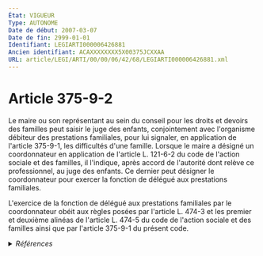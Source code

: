 ```yaml
---
État: VIGUEUR
Type: AUTONOME
Date de début: 2007-03-07
Date de fin: 2999-01-01
Identifiant: LEGIARTI000006426881
Ancien identifiant: ACAXXXXXXXX5X00375JCXXAA
URL: article/LEGI/ARTI/00/00/06/42/68/LEGIARTI000006426881.xml
---
```


<h1>Article 375-9-2</h1>

Le maire ou son représentant au sein du conseil pour les droits et devoirs des
familles peut saisir le juge des enfants, conjointement avec l'organisme
débiteur des prestations familiales, pour lui signaler, en application de
l'article 375-9-1, les difficultés d'une famille. Lorsque le maire a désigné un
coordonnateur en application de l'article L. 121-6-2 du code de l'action sociale
et des familles, il l'indique, après accord de l'autorité dont relève ce
professionnel, au juge des enfants. Ce dernier peut désigner le coordonnateur
pour exercer la fonction de délégué aux prestations familiales.<br />

L'exercice de la fonction de délégué aux prestations familiales par le
coordonnateur obéit aux règles posées par l'article L. 474-3 et les premier et
deuxième alinéas de l'article L. 474-5 du code de l'action sociale et des
familles ainsi que par l'article 375-9-1 du présent code.


<details>
  <summary><em>Références</em></summary>

  <h2>Articles faisant référence à l'article</h2>
  
  <ul>
    <li>
      <a href="https://legal.tricoteuses.fr//redirection/LEGIARTI000006796499?vers=git&vers=legifrance">Code de l'action sociale et des familles - article L121-6-2 AUTONOME MODIFIE, en vigueur du 2007-03-07 au 2015-03-22</a> CITATION cible
    </li>
    <li>
      <a href="https://legal.tricoteuses.fr//redirection/LEGIARTI000006798105?vers=git&vers=legifrance">Code de l'action sociale et des familles - article L474-3 AUTONOME VIGUEUR, en vigueur depuis le 2009-01-01</a> CITATION cible
    </li>
    <li>
      <a href="https://legal.tricoteuses.fr//redirection/LEGIARTI000006798107?vers=git&vers=legifrance">Code de l'action sociale et des familles - article L474-5 AUTONOME MODIFIE, en vigueur du 2009-01-01 au 2018-01-19</a> CITATION cible
    </li>
    <li>
      <a href="https://legal.tricoteuses.fr//redirection/LEGIARTI000036514183?vers=git&vers=legifrance">Code de l'action sociale et des familles - article L474-5 AUTONOME VIGUEUR, en vigueur depuis le 2018-01-19</a> CITATION cible
    </li>
    <li>
      <a href="https://legal.tricoteuses.fr//redirection/LEGIARTI000019869449?vers=git&vers=legifrance">Code civil - article 375-9-1 AUTONOME MODIFIE, en vigueur du 2009-06-01 au 2022-02-09</a> CITATION cible
    </li>
    <li>
      <a href="https://legal.tricoteuses.fr//redirection/LEGIARTI000006426896?vers=git&vers=legifrance">Code civil - article 375-9-1 AUTONOME MODIFIE, en vigueur du 2007-03-07 au 2009-06-01</a> CITATION cible
    </li>
    <li>
      <a href="https://legal.tricoteuses.fr//redirection/LEGIARTI000027573120?vers=git&vers=legifrance">Code de l'action sociale et des familles - article L121-6-2 AUTONOME VIGUEUR, en vigueur depuis le 2015-03-22</a> CITATION cible
    </li>
    <li>
      <a href="https://legal.tricoteuses.fr//redirection/LEGIARTI000006426895?vers=git&vers=legifrance">Code civil - article 375-9-1 AUTONOME MODIFIE, en vigueur du 2007-03-06 au 2007-03-07</a> CITATION cible
    </li>
    <li>
      <a href="https://legal.tricoteuses.fr//redirection/LEGIARTI000006494114?vers=git&vers=legifrance">LOI n° 2007-297 du 5 mars 2007 relative à la prévention de la délinquance - article 10 ENTIEREMENT_MODIF</a> CREATION cible
    </li>
    <li>
      <a href="https://legal.tricoteuses.fr//redirection/LEGIARTI000045136686?vers=git&vers=legifrance">Code civil - article 375-9-1 AUTONOME VIGUEUR, en vigueur depuis le 2022-02-09</a> CITATION cible
    </li>
    <li>
      <a href="https://legal.tricoteuses.fr//redirection/LEGIARTI000020053208?vers=git&vers=legifrance">Code de procédure civile - article 1200-3 AUTONOME MODIFIE, en vigueur du 2009-01-01 au 2017-05-11</a> CITATION source
    </li>
    <li>
      <a href="https://legal.tricoteuses.fr//redirection/LEGIARTI000034748147?vers=git&vers=legifrance">Code de procédure civile - article 1200-3 AUTONOME VIGUEUR, en vigueur depuis le 2017-05-11</a> CITATION source
    </li>
  </ul>
  
  <h2>Références faites par l'article</h2>
  
  <ul>
    <li>
      2007-03-05 CREATION source <a href="https://legal.tricoteuses.fr//redirection/LEGIARTI000006494114?vers=git&vers=legifrance">LOI n° 2007-297 du 5 mars 2007 relative à la prévention de la délinquance - article 10 ENTIEREMENT_MODIF</a>
    </li>
    <li>
      2999-01-01 CITATION source <a href="https://legal.tricoteuses.fr//redirection/LEGIARTI000006426895?vers=git&vers=legifrance">Code civil - article 375-9-1 AUTONOME MODIFIE, en vigueur du 2007-03-06 au 2007-03-07</a>
    </li>
    <li>
      2999-01-01 CITATION cible <a href="https://legal.tricoteuses.fr//redirection/LEGIARTI000034748147?vers=git&vers=legifrance">Code de procédure civile - article 1200-3 AUTONOME VIGUEUR, en vigueur depuis le 2017-05-11</a>
    </li>
    <li>
      2999-01-01 CITATION source <a href="https://legal.tricoteuses.fr//redirection/LEGIARTI000006796499?vers=git&vers=legifrance">Code de l'action sociale et des familles - article L121-6-2 AUTONOME MODIFIE, en vigueur du 2007-03-07 au 2015-03-22</a>
    </li>
    <li>
      2999-01-01 CITATION source <a href="https://legal.tricoteuses.fr//redirection/LEGIARTI000006798105?vers=git&vers=legifrance">Code de l'action sociale et des familles - article L474-3 AUTONOME VIGUEUR, en vigueur depuis le 2009-01-01</a>
    </li>
    <li>
      2999-01-01 CITATION source <a href="https://legal.tricoteuses.fr//redirection/LEGIARTI000006798107?vers=git&vers=legifrance">Code de l'action sociale et des familles - article L474-5 AUTONOME MODIFIE, en vigueur du 2009-01-01 au 2018-01-19</a>
    </li>
    <li>
      CODIFICATION source Loi 1803-03-14
    </li>
  </ul>
</details>

